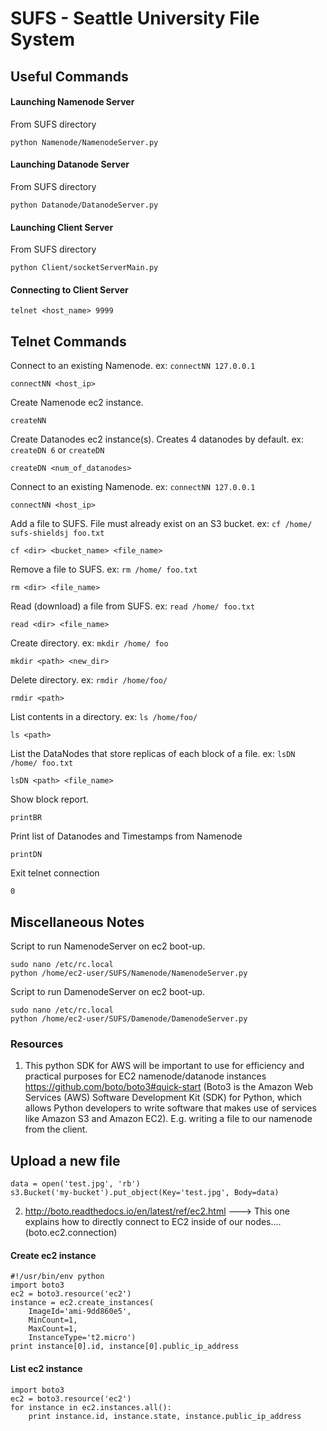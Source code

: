 # SUFS - Seattle University File System

## Useful Commands

#### Launching Namenode Server
From SUFS directory
```
python Namenode/NamenodeServer.py
```

#### Launching Datanode Server
From SUFS directory
```
python Datanode/DatanodeServer.py
```

#### Launching Client Server
From SUFS directory
```
python Client/socketServerMain.py
```

#### Connecting to Client Server
```
telnet <host_name> 9999
```

## Telnet Commands
Connect to an existing Namenode. ex: ```connectNN 127.0.0.1```
```
connectNN <host_ip>
```

Create Namenode ec2 instance.
```
createNN
```

Create Datanodes ec2 instance(s). Creates 4 datanodes by default. ex: ```createDN 6``` or ```createDN```
```
createDN <num_of_datanodes>
```

Connect to an existing Namenode. ex: ```connectNN 127.0.0.1```
```
connectNN <host_ip>
```

Add a file to SUFS. File must already exist on an S3 bucket. ex: ```cf /home/ sufs-shieldsj foo.txt```
```
cf <dir> <bucket_name> <file_name>
```

Remove a file to SUFS. ex: ```rm /home/ foo.txt```
```
rm <dir> <file_name>
```

Read (download) a file from SUFS. ex: ```read /home/ foo.txt```
```
read <dir> <file_name>
```

Create directory. ex: ```mkdir /home/ foo```
```
mkdir <path> <new_dir>
```

Delete directory. ex: ```rmdir /home/foo/```
```
rmdir <path>
```

List contents in a directory. ex: ```ls /home/foo/```
```
ls <path>
```

List the DataNodes that store replicas of each block of a file. ex: ```lsDN /home/ foo.txt```
```
lsDN <path> <file_name>
```

Show block report.
```
printBR 
```

Print list of Datanodes and Timestamps from Namenode
```
printDN
```

Exit telnet connection
```
0
```

## Miscellaneous Notes

Script to run NamenodeServer on ec2 boot-up.
```
sudo nano /etc/rc.local
python /home/ec2-user/SUFS/Namenode/NamenodeServer.py
```

Script to run DamenodeServer on ec2 boot-up.
```
sudo nano /etc/rc.local
python /home/ec2-user/SUFS/Damenode/DamenodeServer.py
```

### Resources
1) This python SDK for AWS will be important to use for efficiency and practical purposes for EC2 namenode/datanode instances
https://github.com/boto/boto3#quick-start  (Boto3 is the Amazon Web Services (AWS) Software Development Kit (SDK) for Python, which
 allows Python developers to write software that makes use of services like Amazon S3 and Amazon EC2). E.g. writing a file to our namenode
from the client. 


## Upload a new file
```
data = open('test.jpg', 'rb')
s3.Bucket('my-bucket').put_object(Key='test.jpg', Body=data)
```

2) http://boto.readthedocs.io/en/latest/ref/ec2.html ---> This one explains how to directly connect to EC2 inside of our nodes....
(boto.ec2.connection)

#### Create ec2 instance
```
#!/usr/bin/env python
import boto3
ec2 = boto3.resource('ec2')
instance = ec2.create_instances(
    ImageId='ami-9dd860e5',
    MinCount=1,
    MaxCount=1,
    InstanceType='t2.micro')
print instance[0].id, instance[0].public_ip_address
````

#### List ec2 instance
````
import boto3
ec2 = boto3.resource('ec2')
for instance in ec2.instances.all():
    print instance.id, instance.state, instance.public_ip_address
````
